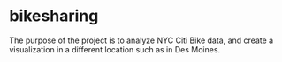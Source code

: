  # bikesharing

The purpose of the project is to analyze NYC Citi Bike data, and create a visualization in a different location such as in Des Moines.
